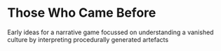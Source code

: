 # Those Who Came Before

Early ideas for a narrative game focussed on understanding a vanished culture by interpreting procedurally generated artefacts
